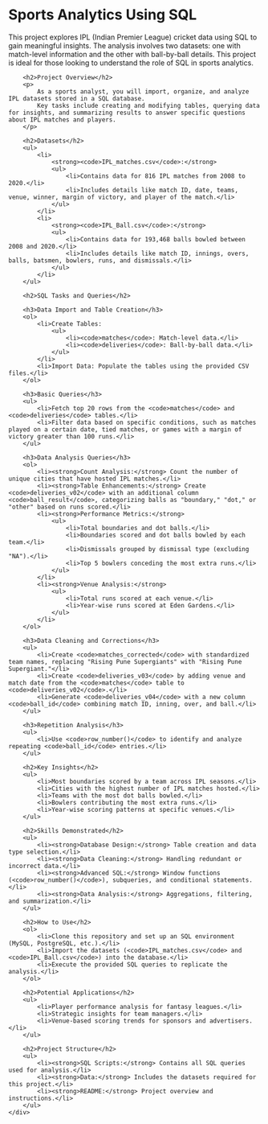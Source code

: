 <h1>Sports Analytics Using SQL</h1>
        <p>
            This project explores IPL (Indian Premier League) cricket data using SQL to gain meaningful insights. 
            The analysis involves two datasets: one with match-level information and the other with ball-by-ball details. 
            This project is ideal for those looking to understand the role of SQL in sports analytics.
        </p>

        <h2>Project Overview</h2>
        <p>
            As a sports analyst, you will import, organize, and analyze IPL datasets stored in a SQL database. 
            Key tasks include creating and modifying tables, querying data for insights, and summarizing results to answer specific questions about IPL matches and players.
        </p>

        <h2>Datasets</h2>
        <ul>
            <li>
                <strong><code>IPL_matches.csv</code>:</strong>
                <ul>
                    <li>Contains data for 816 IPL matches from 2008 to 2020.</li>
                    <li>Includes details like match ID, date, teams, venue, winner, margin of victory, and player of the match.</li>
                </ul>
            </li>
            <li>
                <strong><code>IPL_Ball.csv</code>:</strong>
                <ul>
                    <li>Contains data for 193,468 balls bowled between 2008 and 2020.</li>
                    <li>Includes details like match ID, innings, overs, balls, batsmen, bowlers, runs, and dismissals.</li>
                </ul>
            </li>
        </ul>

        <h2>SQL Tasks and Queries</h2>

        <h3>Data Import and Table Creation</h3>
        <ol>
            <li>Create Tables:
                <ul>
                    <li><code>matches</code>: Match-level data.</li>
                    <li><code>deliveries</code>: Ball-by-ball data.</li>
                </ul>
            </li>
            <li>Import Data: Populate the tables using the provided CSV files.</li>
        </ol>

        <h3>Basic Queries</h3>
        <ul>
            <li>Fetch top 20 rows from the <code>matches</code> and <code>deliveries</code> tables.</li>
            <li>Filter data based on specific conditions, such as matches played on a certain date, tied matches, or games with a margin of victory greater than 100 runs.</li>
        </ul>

        <h3>Data Analysis Queries</h3>
        <ol>
            <li><strong>Count Analysis:</strong> Count the number of unique cities that have hosted IPL matches.</li>
            <li><strong>Table Enhancements:</strong> Create <code>deliveries_v02</code> with an additional column <code>ball_result</code>, categorizing balls as "boundary," "dot," or "other" based on runs scored.</li>
            <li><strong>Performance Metrics:</strong>
                <ul>
                    <li>Total boundaries and dot balls.</li>
                    <li>Boundaries scored and dot balls bowled by each team.</li>
                    <li>Dismissals grouped by dismissal type (excluding "NA").</li>
                    <li>Top 5 bowlers conceding the most extra runs.</li>
                </ul>
            </li>
            <li><strong>Venue Analysis:</strong>
                <ul>
                    <li>Total runs scored at each venue.</li>
                    <li>Year-wise runs scored at Eden Gardens.</li>
                </ul>
            </li>
        </ol>

        <h3>Data Cleaning and Corrections</h3>
        <ul>
            <li>Create <code>matches_corrected</code> with standardized team names, replacing "Rising Pune Supergiants" with "Rising Pune Supergiant."</li>
            <li>Create <code>deliveries_v03</code> by adding venue and match date from the <code>matches</code> table to <code>deliveries_v02</code>.</li>
            <li>Generate <code>deliveries_v04</code> with a new column <code>ball_id</code> combining match ID, inning, over, and ball.</li>
        </ul>

        <h3>Repetition Analysis</h3>
        <ul>
            <li>Use <code>row_number()</code> to identify and analyze repeating <code>ball_id</code> entries.</li>
        </ul>

        <h2>Key Insights</h2>
        <ul>
            <li>Most boundaries scored by a team across IPL seasons.</li>
            <li>Cities with the highest number of IPL matches hosted.</li>
            <li>Teams with the most dot balls bowled.</li>
            <li>Bowlers contributing the most extra runs.</li>
            <li>Year-wise scoring patterns at specific venues.</li>
        </ul>

        <h2>Skills Demonstrated</h2>
        <ul>
            <li><strong>Database Design:</strong> Table creation and data type selection.</li>
            <li><strong>Data Cleaning:</strong> Handling redundant or incorrect data.</li>
            <li><strong>Advanced SQL:</strong> Window functions (<code>row_number()</code>), subqueries, and conditional statements.</li>
            <li><strong>Data Analysis:</strong> Aggregations, filtering, and summarization.</li>
        </ul>

        <h2>How to Use</h2>
        <ol>
            <li>Clone this repository and set up an SQL environment (MySQL, PostgreSQL, etc.).</li>
            <li>Import the datasets (<code>IPL_matches.csv</code> and <code>IPL_Ball.csv</code>) into the database.</li>
            <li>Execute the provided SQL queries to replicate the analysis.</li>
        </ol>

        <h2>Potential Applications</h2>
        <ul>
            <li>Player performance analysis for fantasy leagues.</li>
            <li>Strategic insights for team managers.</li>
            <li>Venue-based scoring trends for sponsors and advertisers.</li>
        </ul>

        <h2>Project Structure</h2>
        <ul>
            <li><strong>SQL Scripts:</strong> Contains all SQL queries used for analysis.</li>
            <li><strong>Data:</strong> Includes the datasets required for this project.</li>
            <li><strong>README:</strong> Project overview and instructions.</li>
        </ul>
    </div>
</body>
</html>
